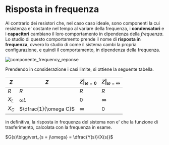 # Risposta in frequenza  

Al contrario dei resistori che, nel caso caso ideale, sono componenti la cui resistenza e' costante nel tempo al variare della frequenza, i **condensatori** e i **capacitori** cambiano il loro comportamento in dipendenza della *frequenza*. Lo studio di questo comportamento prende il nome di **risposta in frequenza**, ovvero lo studio di come il sistema cambi la propria configurazione, e quindi il comportamento, in dipendenza della frequenza.  

![componente_frequency_reponse](https://github.com/dennyb87/elettrotecnica-serale/assets/7195133/f1d38550-4c21-4c6e-acf6-3b34f8632305)  

Prendendo in considerazione i casi limite, si ottiene la seguente tabella.  

| $Z$   | $Z$                   | $Z\vert_{\omega=0}$ | $Z\vert_{\omega=\infty}$ |
| ----- | --------------------- | ------------------- | ------------------------ |
| $R$   | $R$                   | $R$                 | $R$                      |
| $X_L$ | $\omega L$            | $0$                 | $\infty$                 |
| $X_C$ | $\dfrac{1}{\omega C}$ | $\infty$            | $0$                      |

in definitiva, la risposta in frequenza del sistema non e' che la funzione di trasferimento, calcolata con la frequenza in esame.  

$G(s)\bigg\vert_{s = j\omega} = \dfrac{Y(s)}{X(s)}$  
